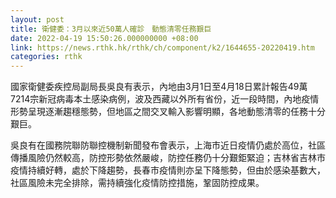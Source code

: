 ```yaml
---
layout: post
title: 衛健委：3月以來近50萬人確診　動態清零任務艱巨
date: 2022-04-19 15:50:26.000000000 +08:00
link: https://news.rthk.hk/rthk/ch/component/k2/1644655-20220419.htm
categories: rthk
---
```


國家衛健委疾控局副局長吳良有表示，內地由3月1日至4月18日累計報告49萬7214宗新冠病毒本土感染病例，波及西藏以外所有省份，近一段時間，內地疫情形勢呈現逐漸趨穩態勢，但地區之間交叉輸入影響明顯，各地動態清零的任務十分艱巨。

吳良有在國務院聯防聯控機制新聞發布會表示，上海市近日疫情仍處於高位，社區傳播風險仍然較高，防控形勢依然嚴峻，防控任務仍十分艱鉅緊迫；吉林省吉林市疫情持續好轉，處於下降趨勢，長春市疫情則亦呈下降態勢，但由於感染基數大，社區風險未完全排除，需持續強化疫情防控措施，鞏固防控成果。
